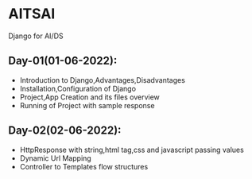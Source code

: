 # AITSAI
Django for AI/DS

## Day-01(01-06-2022):
  - Introduction to Django,Advantages,Disadvantages
  - Installation,Configuration of Django
  - Project,App Creation and its files overview
  - Running of Project with sample response

## Day-02(02-06-2022):
  - HttpResponse with string,html tag,css and javascript passing values
  - Dynamic Url Mapping
  - Controller to Templates flow structures 
